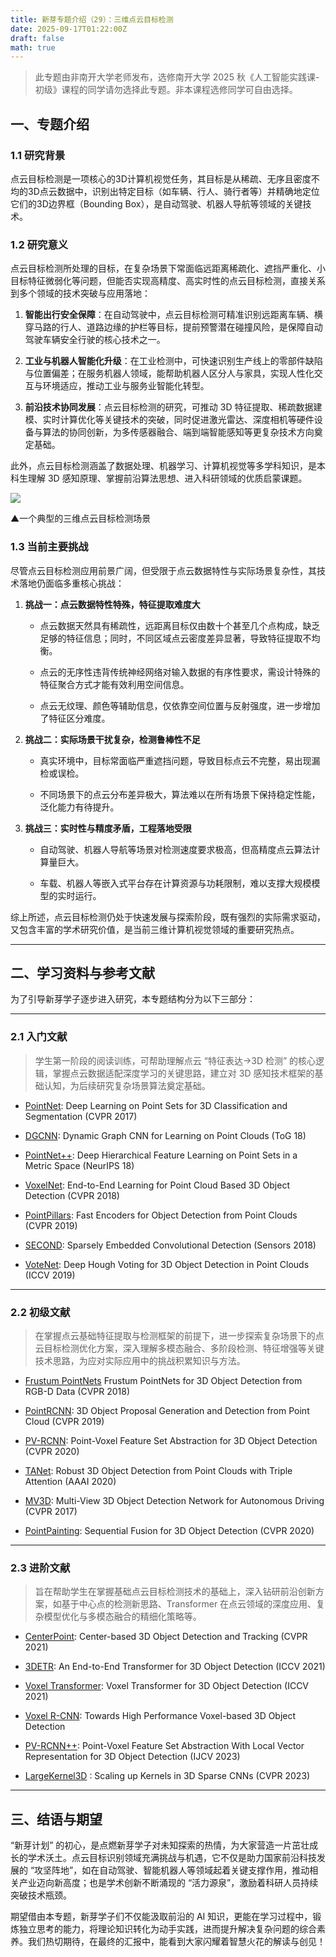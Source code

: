 ```yaml
---
title: 新芽专题介绍（29）：三维点云目标检测
date: 2025-09-17T01:22:00Z
draft: false
math: true
---
```


> 此专题由非南开大学老师发布，选修南开大学 2025 秋《人工智能实践课-初级》课程的同学请勿选择此专题。非本课程选修同学可自由选择。

## 一、专题介绍

### 1.1  研究背景

点云目标检测是一项核心的3D计算机视觉任务，其目标是从稀疏、无序且密度不均的3D点云数据中，识别出特定目标（如车辆、行人、骑行者等）并精确地定位它们的3D边界框（Bounding Box），是自动驾驶、机器人导航等领域的关键技术。

### 1.2  研究意义

点云目标检测所处理的目标，在复杂场景下常面临远距离稀疏化、遮挡严重化、小目标特征微弱化等问题，但能否实现高精度、高实时性的点云目标检测，直接关系到多个领域的技术突破与应用落地：

1. **智能出行安全保障**：在自动驾驶中，点云目标检测可精准识别远距离车辆、横穿马路的行人、道路边缘的护栏等目标，提前预警潜在碰撞风险，是保障自动驾驶车辆安全行驶的核心技术之一。

2. **工业与机器人智能化升级**：在工业检测中，可快速识别生产线上的零部件缺陷与位置偏差；在服务机器人领域，能帮助机器人区分人与家具，实现人性化交互与环境适应，推动工业与服务业智能化转型。

3. **前沿技术协同发展**：点云目标检测的研究，可推动 3D 特征提取、稀疏数据建模、实时计算优化等关键技术的突破，同时促进激光雷达、深度相机等硬件设备与算法的协同创新，为多传感器融合、端到端智能感知等更复杂技术方向奠定基础。

此外，点云目标检测涵盖了数据处理、机器学习、计算机视觉等多学科知识，是本科生理解 3D 感知原理、掌握前沿算法思想、进入科研领域的优质启蒙课题。

![](https://imgtu.com/uploads/qqipmxio/3D_detection.png)

▲一个典型的三维点云目标检测场景

### 1.3  当前主要挑战

尽管点云目标检测应用前景广阔，但受限于点云数据特性与实际场景复杂性，其技术落地仍面临多重核心挑战：

1. **挑战一：点云数据特性特殊，特征提取难度大**

   * 点云数据天然具有稀疏性，远距离目标仅由数十个甚至几个点构成，缺乏足够的特征信息；同时，不同区域点云密度差异显著，导致特征提取不均衡。

   * 点云的无序性违背传统神经网络对输入数据的有序性要求，需设计特殊的特征聚合方式才能有效利用空间信息。

   * 点云无纹理、颜色等辅助信息，仅依靠空间位置与反射强度，进一步增加了特征区分难度。

2. **挑战二：实际场景干扰复杂，检测鲁棒性不足**

   * 真实环境中，目标常面临严重遮挡问题，导致目标点云不完整，易出现漏检或误检。

   * 不同场景下的点云分布差异极大，算法难以在所有场景下保持稳定性能，泛化能力有待提升。

3. **挑战三：实时性与精度矛盾，工程落地受限**

   * 自动驾驶、机器人导航等场景对检测速度要求极高，但高精度点云算法计算量巨大。

   * 车载、机器人等嵌入式平台存在计算资源与功耗限制，难以支撑大规模模型的实时运行。
  

综上所述，点云目标检测仍处于快速发展与探索阶段，既有强烈的实际需求驱动，又包含丰富的学术研究价值，是当前三维计算机视觉领域的重要研究热点。

***

## 二、学习资料与参考文献

为了引导新芽学子逐步进入研究，本专题结构分为以下三部分：

***

### 2.1  入门文献

> 学生第一阶段的阅读训练，可帮助理解点云 “特征表达→3D 检测” 的核心逻辑，掌握点云数据适配深度学习的关键思路，建立对 3D 感知技术框架的基础认知，为后续研究复杂场景算法奠定基础。

* [PointNet](https://openaccess.thecvf.com/content_cvpr_2017/html/Qi_PointNet_Deep_Learning_CVPR_2017_paper.html): Deep Learning on Point Sets for 3D Classification and Segmentation (CVPR 2017)

* [DGCNN](https://dl.acm.org/doi/10.1145/3326362): Dynamic Graph CNN for Learning on Point Clouds (ToG 18)

* [PointNet++](http://stanford.edu/~rqi/pointnet2/): Deep Hierarchical Feature Learning on Point Sets in a Metric Space (NeurIPS 18)

* [VoxelNet](http://openaccess.thecvf.com/content_cvpr_2018/html/Zhou_VoxelNet_End-to-End_Learning_CVPR_2018_paper.html): End-to-End Learning for Point Cloud Based 3D Object Detection (CVPR 2018)

* [PointPillars](https://openaccess.thecvf.com/content_CVPR_2019/html/Lang_PointPillars_Fast_Encoders_for_Object_Detection_From_Point_Clouds_CVPR_2019_paper.html): Fast Encoders for Object Detection from Point Clouds (CVPR 2019)

* [SECOND](https://www.mdpi.com/1424-8220/18/10/3337): Sparsely Embedded Convolutional Detection (Sensors 2018)

* [VoteNet](https://doi.org/10.1109/iccv.2019.00937): Deep Hough Voting for 3D Object Detection in Point Clouds (ICCV 2019)

***

### 2.2  初级文献

> 在掌握点云基础特征提取与检测框架的前提下，进一步探索复杂场景下的点云目标检测优化方案，深入理解多模态融合、多阶段检测、特征增强等关键技术思路，为应对实际应用中的挑战积累知识与方法。


* [Frustum PointNets](https://ieeexplore.ieee.org/document/8578200) Frustum PointNets for 3D Object Detection from RGB-D Data (CVPR 2018)

* [PointRCNN](https://openaccess.thecvf.com/content_CVPR_2019/html/Shi_PointRCNN_3D_Object_Proposal_Generation_and_Detection_From_Point_Cloud_CVPR_2019_paper.html): 3D Object Proposal Generation and Detection from Point Cloud (CVPR 2019)

* [PV-RCNN](https://openaccess.thecvf.com/content_CVPR_2020/html/Shi_PV-RCNN_Point-Voxel_Feature_Set_Abstraction_for_3D_Object_Detection_CVPR_2020_paper.html): Point-Voxel Feature Set Abstraction for 3D Object Detection (CVPR 2020)

* [TANet](https://ojs.aaai.org/index.php/AAAI/article/view/6837): Robust 3D Object Detection from Point Clouds with Triple Attention (AAAI 2020)

* [MV3D](https://openaccess.thecvf.com/content_cvpr_2017/html/Chen_MV3D_Multi-View_3D_CVPR_2017_paper.html): Multi-View 3D Object Detection Network for Autonomous Driving (CVPR 2017)

* [PointPainting](https://openaccess.thecvf.com/content_CVPR_2020/html/Vora_PointPainting_Sequential_Fusion_for_3D_Object_Detection_CVPR_2020_paper.html): Sequential Fusion for 3D Object Detection (CVPR 2020)

                                                          
***

### 2.3  进阶文献

> 旨在帮助学生在掌握基础点云目标检测技术的基础上，深入钻研前沿创新方案，如基于中心点的检测新思路、Transformer 在点云领域的深度应用、复杂模型优化与多模态融合的精细化策略等。


* [CenterPoint](https://openaccess.thecvf.com/content/CVPR2021/html/Yin_CenterPoint_Center-Based_3D_Object_Detection_and_Tracking_CVPR_2021_paper.html): Center-based 3D Object Detection and Tracking (CVPR 2021)

* [3DETR](https://facebookresearch.github.io/3detr): An End-to-End Transformer for 3D Object Detection (ICCV 2021)

* [Voxel Transformer](https://openaccess.thecvf.com/content/ICCV2021/html/Mao_Voxel_Transformer_for_3D_Object_Detection_ICCV_2021_paper.html): Voxel Transformer for 3D Object Detection (ICCV 2021)

* [Voxel R-CNN](https://ojs.aaai.org/index.php/AAAI/article/view/16207): Towards High Performance Voxel-based 3D Object Detection

* [PV-RCNN++](https://arxiv.org/pdf/2102.00463.pdf ): Point-Voxel Feature Set Abstraction With Local Vector Representation for 3D Object Detection (IJCV 2023)

* [LargeKernel3D](https://openaccess.thecvf.com/content/CVPR2023/html/Tang_LargeKernel3D_Scaling_Up_Kernels_in_3D_Sparse_CNNs_CVPR_2023_paper.html)
: Scaling up Kernels in 3D Sparse CNNs (CVPR 2023)

***

## 三、结语与期望

“新芽计划” 的初心，是点燃新芽学子对未知探索的热情，为大家营造一片茁壮成长的学术沃土。点云目标识别领域充满挑战与机遇，它不仅是助力国家前沿科技发展的 “攻坚阵地”，如在自动驾驶、智能机器人等领域起着关键支撑作用，推动相关产业迈向新高度；也是学术创新不断涌现的 “活力源泉”，激励着科研人员持续突破技术瓶颈。

期望借由本专题，新芽学子们不仅能汲取前沿的 AI 知识，更能在学习过程中，锻炼独立思考的能力，将理论知识转化为动手实践，进而提升解决复杂问题的综合素养。我们热切期待，在最终的汇报中，能看到大家闪耀着智慧火花的解读与创见！
